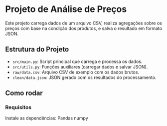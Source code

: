 # Projeto de Análise de Preços

Este projeto carrega dados de um arquivo CSV, realiza agregações sobre os preços com base na condição dos produtos, e salva o resultado em formato JSON.

## Estrutura do Projeto

- `src/main.py`: Script principal que carrega e processa os dados.
- `src/utils.py`: Funções auxiliares (carregar dados e salvar JSON).
- `raw/data.csv`: Arquivo CSV de exemplo com os dados brutos.
- `clean/data.json`: JSON gerado com os resultados do processamento.

## Como rodar

### Requisitos

Instale as dependências:
Pandas
numpy
